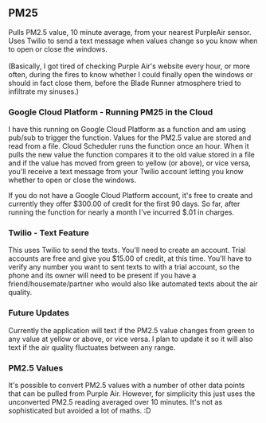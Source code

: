 ## PM25

Pulls PM2.5 value, 10 minute average, from your nearest PurpleAir sensor. Uses Twilio to send a text message when values change so you know when to open or close the windows.</br></br>
(Basically, I got tired of checking Purple Air's website every hour, or more often, during the fires to know whether I could finally open the windows or should in fact close them, before the Blade Runner atmosphere tried to infiltrate my sinuses.)

### Google Cloud Platform - Running PM25 in the Cloud
I have this running on Google Cloud Platform as a function and am using pub/sub to trigger the function. Values for the PM2.5 value are stored and read from a file. Cloud Scheduler runs the function once an hour. When it pulls the new value the function compares it to the old value stored in a file and if the value has moved from green to yellow (or above), or vice versa, you'll receive a text message from your Twilio account letting you know whether to open or close the windows. 

If you do not have a Google Cloud Platform account, it's free to create and currently they offer $300.00 of credit for the first 90 days. So far, after running the function for nearly a month I've incurred $.01 in charges. 

### Twilio - Text Feature
This uses Twilio to send the texts. You'll need to create an account. Trial accounts are free and give you $15.00 of credit, at this time. You'll have to verify any number you want to sent texts to with a trial account, so the phone and its owner will need to be present if you have a friend/housemate/partner who would also like automated texts about the air quality. 

### Future Updates
Currently the application will text if the PM2.5 value changes from green to any value at yellow or above, or vice versa. I plan to update it so it will also text if the air quality fluctuates between any range. 

### PM2.5 Values
It's possible to convert PM2.5 values with a number of other data points that can be pulled from Purple Air. However, for simplicity this just uses the unconverted PM2.5 reading averaged over 10 minutes. It's not as sophisticated but avoided a lot of maths. :D 

